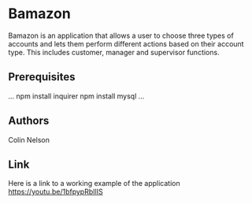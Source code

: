 # Bamazon

Bamazon is an application that allows a user to choose three types of accounts and lets them
perform different actions based on their account type. This includes customer, manager
and supervisor functions.

## Prerequisites
...
npm install inquirer
npm install mysql
...

## Authors

Colin Nelson

## Link

Here is a link to a working example of the application
https://youtu.be/1bfpypRbIlIS